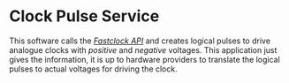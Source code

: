 # Clock Pulse Service
This software calls the [*Fastclock API*](https://github.com/tellurianinteractive/Tellurian.Trains.ModuleMeetingApp/wiki/API-Guidelines)
and creates logical pulses to drive analogue clocks with *positive* and *negative* voltages. 
This application just gives the information, it is up to hardware providers to translate the logical pulses to actual voltages for driving the clock.
